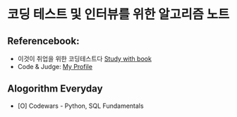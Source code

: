 # 코딩 테스트 및 인터뷰를 위한 알고리즘 노트
##  Referencebook: 
* 이것이 취업을 위한 코딩테스트다  [Study with book](https://github.com/Steve-YJ/Python-Algorithm/tree/main/01.%20%EC%9D%B4%EC%BD%94%ED%85%8C(%EC%9D%B4%EA%B2%83%EC%9D%B4%20%EC%B7%A8%EC%97%85%EC%9D%84%20%EC%9C%84%ED%95%9C%20%EC%BD%94%EB%94%A9%ED%85%8C%EC%8A%A4%ED%8A%B8%EC%9D%B4%EB%8B%A4))
* Code & Judge: [My Profile](https://www.codewars.com/users/Steve-Lee)

## Alogorithm Everyday
* [O] Codewars - Python, SQL Fundamentals
